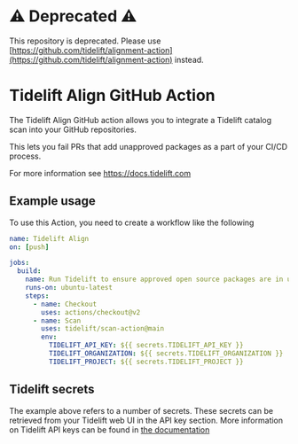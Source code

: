 # ⚠️ Deprecated ⚠️

This repository is deprecated. Please use [https://github.com/tidelift/alignment-action](https://github.com/tidelift/alignment-action) instead.

# Tidelift Align GitHub Action

The Tidelift Align GitHub action allows you to integrate a Tidelift
catalog scan into your GitHub repositories.

This lets you fail PRs that add unapproved packages as a part
of your CI/CD process.

For more information see https://docs.tidelift.com

## Example usage

To use this Action, you need to create a workflow like the following

```yaml
name: Tidelift Align
on: [push]

jobs:
  build:
    name: Run Tidelift to ensure approved open source packages are in use
    runs-on: ubuntu-latest
    steps:
      - name: Checkout
        uses: actions/checkout@v2
      - name: Scan
        uses: tidelift/scan-action@main
        env:
          TIDELIFT_API_KEY: ${{ secrets.TIDELIFT_API_KEY }}
          TIDELIFT_ORGANIZATION: ${{ secrets.TIDELIFT_ORGANIZATION }}
          TIDELIFT_PROJECT: ${{ secrets.TIDELIFT_PROJECT }}
```

## Tidelift secrets

The example above refers to a number of secrets. These secrets can be retrieved
from your Tidelift web UI in the API key section. More information on Tidelift
API keys can be found in
[the documentation](https://docs.tidelift.com/article/27-tracking-repositories-and-creating-api-keys)
